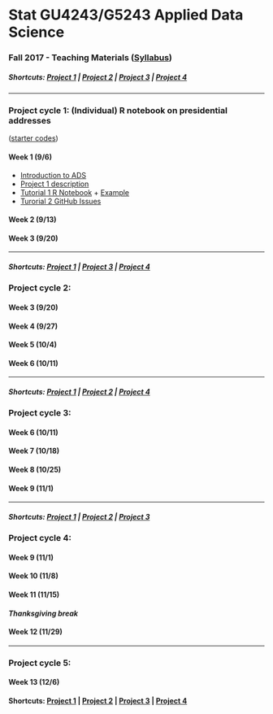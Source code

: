 # Stat GU4243/G5243 Applied Data Science
### Fall 2017 - Teaching Materials ([Syllabus](CourseInfo/G5243_Fall_2017_ADS.md))

##### Shortcuts: [Project 1](#project-cycle-1-individual-r-notebook-on-presidential-addresses) | [Project 2](#project-cycle-2-shiny-app-development) | [Project 3](#project-cycle-3-predictive-modeling) | [Project 4](#project-cycle-4-algorithm-implementation-and-evaluation)
----
### Project cycle 1: (Individual) R notebook on presidential addresses 
([starter codes](/Projects_startercodes/Project1-RNotebook/))
#### Week 1 (9/6)
+ [Introduction to ADS](Tutorials/wk1-Intro.pdf)
+ [Project 1 description](Projects_startercodes/Project1-RNotebook/doc/Proj1_desc.md)
+ [Tutorial 1 R Notebook](https://cdn.rawgit.com/TZstatsADS/ADS_Teaching/04f772cb/Tutorials/tutorial_rnotebook.html) + [Example](https://github.com/TZstatsADS/Fall2016-proj1-grp7)
+ [Turorial 2 GitHub Issues](https://cdn.rawgit.com/TZstatsADS/ADS_Teaching/04f772cb/Tutorials/tutotrial_issues.html)

#### Week 2 (9/13)

#### Week 3 (9/20)

----
##### Shortcuts: [Project 1](#project-cycle-1-individual-r-notebook-on-presidential-addresses) | [Project 3](#project-cycle-3-predictive-modeling) | [Project 4](#project-cycle-4-algorithm-implementation-and-evaluation)

### Project cycle 2: 
#### Week 3 (9/20)

#### Week 4 (9/27)


#### Week 5 (10/4)


#### Week 6 (10/11)

----
##### Shortcuts: [Project 1](#project-cycle-1-individual-r-notebook-on-presidential-addresses) | [Project 2](#project-cycle-2-shiny-app-development) | [Project 4](#project-cycle-4-algorithm-implementation-and-evaluation)

### Project cycle 3: 

#### Week 6 (10/11)

#### Week 7 (10/18)


#### Week 8 (10/25)

#### Week 9 (11/1) 


----
##### Shortcuts: [Project 1](#project-cycle-1-individual-r-notebook-on-presidential-addresses) | [Project 2](#project-cycle-2-shiny-app-development) | [Project 3](#project-cycle-3-predictive-modeling) 

### Project cycle 4: 

#### Week 9 (11/1)

#### Week 10 (11/8)


#### Week 11 (11/15)

#### *Thanksgiving break*

#### Week 12 (11/29)

----
### Project cycle 5: 

#### Week 13 (12/6)

#### Shortcuts: [Project 1](#project-cycle-1-individual-r-notebook-on-presidential-addresses) | [Project 2](#project-cycle-2-shiny-app-development) | [Project 3](#project-cycle-3-predictive-modeling) | [Project 4](#project-cycle-4-algorithm-implementation-and-evaluation)

